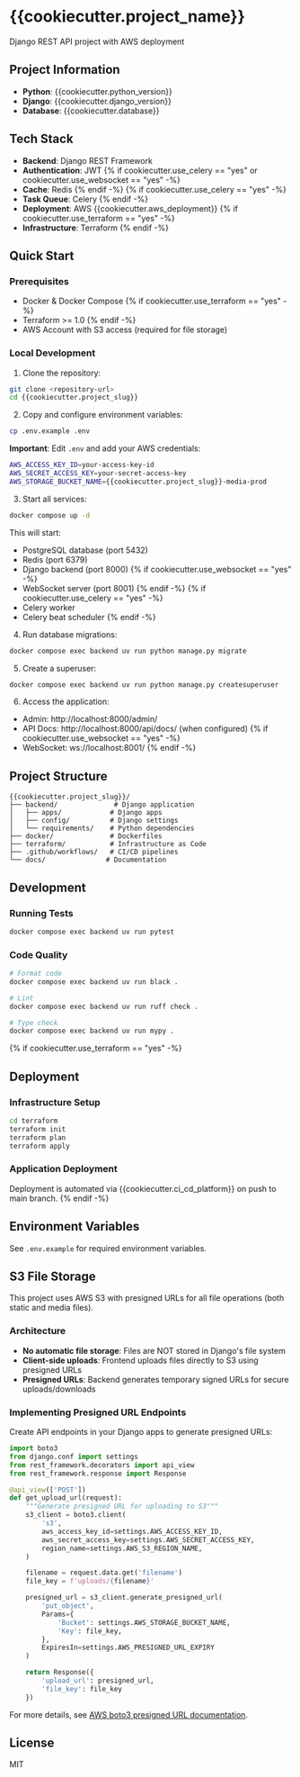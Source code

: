 # {{cookiecutter.project_name}}

Django REST API project with AWS deployment

## Project Information

- **Python**: {{cookiecutter.python_version}}
- **Django**: {{cookiecutter.django_version}}
- **Database**: {{cookiecutter.database}}

## Tech Stack

- **Backend**: Django REST Framework
- **Authentication**: JWT
{% if cookiecutter.use_celery == "yes" or cookiecutter.use_websocket == "yes" -%}
- **Cache**: Redis
{% endif -%}
{% if cookiecutter.use_celery == "yes" -%}
- **Task Queue**: Celery
{% endif -%}
- **Deployment**: AWS {{cookiecutter.aws_deployment}}
{% if cookiecutter.use_terraform == "yes" -%}
- **Infrastructure**: Terraform
{% endif -%}

## Quick Start

### Prerequisites

- Docker & Docker Compose
{% if cookiecutter.use_terraform == "yes" -%}
- Terraform >= 1.0
{% endif -%}
- AWS Account with S3 access (required for file storage)

### Local Development

1. Clone the repository:
```bash
git clone <repository-url>
cd {{cookiecutter.project_slug}}
```

2. Copy and configure environment variables:
```bash
cp .env.example .env
```

**Important**: Edit `.env` and add your AWS credentials:
```bash
AWS_ACCESS_KEY_ID=your-access-key-id
AWS_SECRET_ACCESS_KEY=your-secret-access-key
AWS_STORAGE_BUCKET_NAME={{cookiecutter.project_slug}}-media-prod
```

3. Start all services:
```bash
docker compose up -d
```

This will start:
- PostgreSQL database (port 5432)
- Redis (port 6379)
- Django backend (port 8000)
{% if cookiecutter.use_websocket == "yes" -%}
- WebSocket server (port 8001)
{% endif -%}
{% if cookiecutter.use_celery == "yes" -%}
- Celery worker
- Celery beat scheduler
{% endif -%}

4. Run database migrations:
```bash
docker compose exec backend uv run python manage.py migrate
```

5. Create a superuser:
```bash
docker compose exec backend uv run python manage.py createsuperuser
```

6. Access the application:
- Admin: http://localhost:8000/admin/
- API Docs: http://localhost:8000/api/docs/ (when configured)
{% if cookiecutter.use_websocket == "yes" -%}
- WebSocket: ws://localhost:8001/
{% endif -%}

## Project Structure

```
{{cookiecutter.project_slug}}/
├── backend/              # Django application
│   ├── apps/            # Django apps
│   ├── config/          # Django settings
│   └── requirements/    # Python dependencies
├── docker/              # Dockerfiles
├── terraform/           # Infrastructure as Code
├── .github/workflows/   # CI/CD pipelines
└── docs/               # Documentation
```

## Development

### Running Tests

```bash
docker compose exec backend uv run pytest
```

### Code Quality

```bash
# Format code
docker compose exec backend uv run black .

# Lint
docker compose exec backend uv run ruff check .

# Type check
docker compose exec backend uv run mypy .
```

{% if cookiecutter.use_terraform == "yes" -%}
## Deployment

### Infrastructure Setup

```bash
cd terraform
terraform init
terraform plan
terraform apply
```

### Application Deployment

Deployment is automated via {{cookiecutter.ci_cd_platform}} on push to main branch.
{% endif -%}

## Environment Variables

See `.env.example` for required environment variables.

## S3 File Storage

This project uses AWS S3 with presigned URLs for all file operations (both static and media files).

### Architecture

- **No automatic file storage**: Files are NOT stored in Django's file system
- **Client-side uploads**: Frontend uploads files directly to S3 using presigned URLs
- **Presigned URLs**: Backend generates temporary signed URLs for secure uploads/downloads

### Implementing Presigned URL Endpoints

Create API endpoints in your Django apps to generate presigned URLs:

```python
import boto3
from django.conf import settings
from rest_framework.decorators import api_view
from rest_framework.response import Response

@api_view(['POST'])
def get_upload_url(request):
    """Generate presigned URL for uploading to S3"""
    s3_client = boto3.client(
        's3',
        aws_access_key_id=settings.AWS_ACCESS_KEY_ID,
        aws_secret_access_key=settings.AWS_SECRET_ACCESS_KEY,
        region_name=settings.AWS_S3_REGION_NAME,
    )

    filename = request.data.get('filename')
    file_key = f'uploads/{filename}'

    presigned_url = s3_client.generate_presigned_url(
        'put_object',
        Params={
            'Bucket': settings.AWS_STORAGE_BUCKET_NAME,
            'Key': file_key,
        },
        ExpiresIn=settings.AWS_PRESIGNED_URL_EXPIRY
    )

    return Response({
        'upload_url': presigned_url,
        'file_key': file_key
    })
```

For more details, see [AWS boto3 presigned URL documentation](https://boto3.amazonaws.com/v1/documentation/api/latest/guide/s3-presigned-urls.html).

## License

MIT
